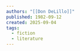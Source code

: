 ```yaml
---
authors: "[[Don DeLillo]]"
published: 1982-09-12
created: 2025-09-04
tags:
  - fiction
  - literature
---
```

